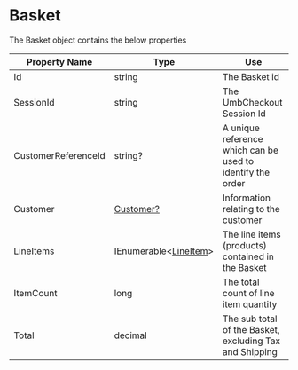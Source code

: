 # Basket

The Basket object contains the below properties

| Property Name       | Type                                 | Use                                                        |
| ------------------- | ------------------------------------ | ---------------------------------------------------------- |
| Id                  | string                               | The Basket id                                              |
| SessionId           | string                               | The UmbCheckout Session Id                                 |
| CustomerReferenceId | string?                              | A unique reference which can be used to identify the order |
| Customer            | [Customer?](customer.md)             | Information relating to the customer                       |
| LineItems           | IEnumerable<[LineItem](lineitem.md)> | The line items (products) contained in the Basket          |
| ItemCount           | long                                 | The total count of line item quantity                      |
| Total               | decimal                              | The sub total of the Basket, excluding Tax and Shipping    |
